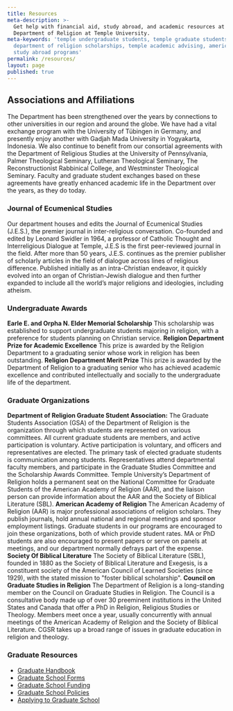 ```yaml
---
title: Resources
meta-description: >-
  Get help with financial aid, study abroad, and academic resources at the
  Department of Religion at Temple University.
meta-keywords: 'temple undergraduate students, temple graduate students, temple financial aid,
  department of religion scholarships, temple academic advising, american academy of religion,
  study abroad programs'
permalink: /resources/
layout: page
published: true
---
```

## Associations and Affiliations
The Department has been strengthened over the years by connections to other universities in our region and around the globe. We have had a vital exchange program with the University of Tübingen in Germany, and presently enjoy another with Gadjah Mada University in Yogyakarta, Indonesia. We also continue to benefit from our consortial agreements with the Department of Religious Studies at the University of Pennsylvania, Palmer Theological Seminary, Lutheran Theological Seminary, The Reconstructionist Rabbinical College, and Westminster Theological Seminary. Faculty and graduate student exchanges based on these agreements have greatly enhanced academic life in the Department over the years, as they do today.

### Journal of Ecumenical Studies
Our department houses and edits the Journal of Ecumenical Studies (J.E.S.), the premier journal in inter-religious conversation. Co-founded and edited by Leonard Swidler in 1964, a professor of Catholic Thought and Interreligious Dialogue at Temple, J.E.S is the first peer-reviewed journal in the field. After more than 50 years, J.E.S. continues as the premier publisher of scholarly articles in the field of dialogue across lines of religious difference. Published initially as an intra-Christian endeavor, it quickly evolved into an organ of Christian-Jewish dialogue and then further expanded to include all the world’s major religions and ideologies, including atheism.

### Undergraduate Awards
**Earle E. and Orpha N. Elder Memorial Scholarship**
This scholarship was established to support undergraduate students majoring in religion, with a preference for students planning on Christian service.
**Religion Department Prize for Academic Excellence**
This prize is awarded by the Religion Department to a graduating senior whose work in religion has been outstanding.
**Religion Department Merit Prize**
This prize is awarded by the Department of Religion to a graduating senior who has achieved academic excellence and contributed intellectually and socially to the undergraduate life of the department.

### Graduate Organizations
**Department of Religion Graduate Student Association:**
The Graduate Students Association (GSA) of the Department of Religion is the organization through which students are represented on various committees. All current graduate students are members, and active participation is voluntary. Active participation is voluntary, and officers and representatives are elected. The primary task of elected graduate students is communication among students. Representatives attend departmental faculty members, and participate in the Graduate Studies Committee and the Scholarship Awards Committee. Temple University’s Department of Religion holds a permanent seat on the National Committee for Graduate Students of the American Academy of Religion (AAR), and the liaison person can provide information about the AAR and the Society of Biblical Literature (SBL).
**American Academy of Religion**
The American Academy of Religion (AAR) is major professional associations of religion scholars. They publish journals, hold annual national and regional meetings and sponsor employment listings. Graduate students in our programs are encouraged to join these organizations, both of which provide student rates. MA or PhD students are also encouraged to present papers or serve on panels at meetings, and our department normally defrays part of the expense. 
**Society Of Biblical Literature**
The Society of Biblical Literature (SBL), founded in 1880 as the Society of Biblical Literature and Exegesis, is a constituent society of the American Council of Learned Societies (since 1929), with the stated mission to "foster biblical scholarship".
**Council on Graduate Studies in Religion**
The Department of Religion is a long-standing member on the Council on Graduate Studies in Religion. The Council is a consultative body made up of over 30 preeminent institutions in the United States and Canada that offer a PhD in Religion, Religious Studies or Theology. Members meet once a year, usually concurrently with annual meetings of the American Academy of Religion and the Society of Biblical Literature. CGSR takes up a broad range of issues in graduate education in religion and theology.

### Graduate Resources
- [Graduate Handbook](http://www.cla.temple.edu/africanamericanstudies/files/2017/04/AAAS-Grad-Handbook-Revised-2017-18-Final.pdf)
- [Graduate School Forms](http://www.temple.edu/grad/forms/index.htm)
- [Graduate School Funding](http://www.temple.edu/grad/finances/index.htm)
- [Graduate School Policies](http://www.temple.edu/grad/policies/index.htm)
- [Applying to Graduate School](http://www.temple.edu/grad/admissions/howtoapply.htm)


